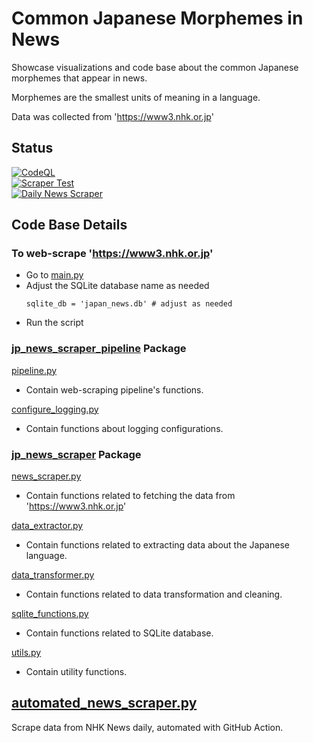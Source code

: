 # Common Japanese Morphemes in News

Showcase visualizations and code base about the common Japanese morphemes that appear in news.

Morphemes are the smallest units of meaning in a language.

Data was collected from 'https://www3.nhk.or.jp'

## Status
[![CodeQL](https://github.com/sakan811/Find-Common-Japanese-Words-From-News/actions/workflows/codeql.yml/badge.svg)](https://github.com/sakan811/Find-Common-Japanese-Words-From-News/actions/workflows/codeql.yml)    
[![Scraper Test](https://github.com/sakan811/Find-Common-Japanese-Words-From-News/actions/workflows/scraper-test.yml/badge.svg)](https://github.com/sakan811/Find-Common-Japanese-Words-From-News/actions/workflows/scraper-test.yml)  
[![Daily News Scraper](https://github.com/sakan811/Find-Common-Japanese-Words-From-News/actions/workflows/daily-news-scraper.yml/badge.svg)](https://github.com/sakan811/Find-Common-Japanese-Words-From-News/actions/workflows/daily-news-scraper.yml)

## Code Base Details

### To web-scrape 'https://www3.nhk.or.jp'
- Go to [main.py](main.py)
- Adjust the SQLite database name as needed
    ```
    sqlite_db = 'japan_news.db' # adjust as needed
    ```
- Run the script

### [jp_news_scraper_pipeline](jp_news_scraper_pipeline) Package
[pipeline.py](japan_news_scraper%2Fpipeline.py)
- Contain web-scraping pipeline's functions.

[configure_logging.py](japan_news_scraper%2Fconfigure_logging.py)
- Contain functions about logging configurations.

### [jp_news_scraper](jp_news_scraper_pipeline%2Fjp_news_scraper) Package
[news_scraper.py](japan_news_scraper%2Fnews_scraper.py)
- Contain functions related to fetching the data from 'https://www3.nhk.or.jp'

[data_extractor.py](jp_news_scraper_pipeline%2Fjp_news_scraper%2Fdata_extractor.py)
- Contain functions related to extracting data about the Japanese language.

[data_transformer.py](japan_news_scraper%2Fdata_transformer.py)
- Contain functions related to data transformation and cleaning.

[sqlite_functions.py](japan_news_scraper%2Fsqlite_functions.py)
- Contain functions related to SQLite database.

[utils.py](jp_news_scraper_pipeline%2Fjp_news_scraper%2Futils.py)
- Contain utility functions.

## [automated_news_scraper.py](automated_news_scraper.py)
Scrape data from NHK News daily, automated with GitHub Action.